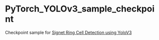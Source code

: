 # PyTorch_YOLOv3_sample_checkpoint

Checkpoint sample for [Signet Ring Cell Detection using YoloV3](https://github.com/giussepi/PyTorch_YOLOv3/tree/dev)
